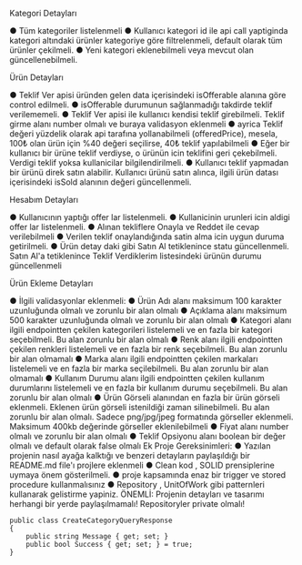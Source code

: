 Kategori Detayları

● Tüm kategoriler listelenmeli
● Kullanıcı kategori id ile api call yaptiginda kategori altındaki ürünler kategoriye göre
filtrelenmeli, default olarak tüm ürünler çekilmeli.
● Yeni kategori eklenebilmeli veya mevcut olan güncellenebilmeli.

Ürün Detayları

● Teklif Ver apisi üründen gelen data içerisindeki isOfferable alanına göre control edilmeli.
● isOfferable durumunun sağlanmadığı takdirde teklif verilememeli.
● Teklif Ver apisi ile kullanıcı kendisi teklif girebilmeli. Teklif girme alanı number olmalı ve
buraya validasyon eklenmeli
● ayrica Teklif değeri yüzdelik olarak api tarafına yollanabilmeli (offeredPrice), mesela,
100₺ olan ürün için %40 değeri seçilirse, 40₺ teklif yapılabilmeli
● Eğer bir kullanıcı bir ürüne teklif verdiyse, o ürünün icin teklifini geri çekebilmeli. Verdigi
teklif yoksa kullanicilar bilgilendirilmeli.
● Kullanıcı teklif yapmadan bir ürünü direk satın alabilir. Kullanıcı ürünü satın alınca, ilgili
ürün datası içerisindeki isSold alanının değeri güncellenmeli.

Hesabım Detayları

● Kullanıcının yaptığı offer lar listelenmeli.
● Kullanicinin urunleri icin aldigi offer lar listelenmeli.
● Alınan tekliflere Onayla ve Reddet ile cevap verilebilmeli
● Verilen teklif onaylandığında satin alma icin uygun duruma getirilmeli. ● Ürün detay
daki gibi Satın Al tetiklenince statu güncellenmeli. Satın Al'a tetiklenince Teklif
Verdiklerim listesindeki ürünün durumu güncellenmeli

Ürün Ekleme Detayları

● İlgili validasyonlar eklenmeli:
● Ürün Adı alanı maksimum 100 karakter uzunluğunda olmalı ve zorunlu bir alan olmalı
● Açıklama alanı maksimum 500 karakter uzunluğunda olmalı ve zorunlu bir alan olmalı
● Kategori alanı ilgili endpointten çekilen kategorileri listelemeli ve en fazla bir kategori
seçebilmeli. Bu alan zorunlu bir alan olmalı
● Renk alanı ilgili endpointten çekilen renkleri listelemeli ve en fazla bir renk seçebilmeli. Bu
alan zorunlu bir alan olmamalı
● Marka alanı ilgili endpointten çekilen markaları listelemeli ve en fazla bir marka
seçilebilmeli. Bu alan zorunlu bir alan olmamalı
● Kullanım Durumu alanı ilgili endpointten çekilen kullanım durumlarını listelemeli ve en
fazla bir kullanım durumu seçebilmeli. Bu alan zorunlu bir alan olmalı
● Ürün Görseli alanından en fazla bir ürün görseli eklenmeli. Eklenen ürün görseli
istenildiği zaman silinebilmeli. Bu alan zorunlu bir alan olmalı. Sadece png/jpg/jpeg
formatında görseller eklenmeli. Maksimum 400kb değerinde görseller eklenilebilmeli
● Fiyat alanı number olmalı ve zorunlu bir alan olmalı
● Teklif Opsiyonu alanı boolean bir değer olmalı ve default olarak false olmalı
Ek Proje Gereksinimleri:
● Yazılan projenin nasıl ayağa kalktığı ve benzeri detayların paylaşıldığı bir README.md
file'ı projlere eklenmeli
● Clean kod , SOLID prensiplerine uymaya önem gösterilmeli.
● proje kapsamında enaz bir trigger ve stored procedure kullanmalısınız
● Repository , UnitOfWork gibi patternleri kullanarak gelistirme yapiniz.
ÖNEMLİ: Projenin detayları ve tasarımı herhangi bir yerde paylaşılmamalı!
Repositoryler private olmalı!




    public class CreateCategoryQueryResponse
    {
        public string Message { get; set; }
        public bool Success { get; set; } = true;
    }